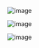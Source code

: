 ![image](https://github.com/ZelzaGT/GT-Automator/assets/159553012/5d439fe8-7491-48d9-a30e-f4a4639df2e2)

![image](https://github.com/ZelzaGT/GT-Automator/assets/159553012/56f3babc-d5d5-4a73-9074-3f6ea87ef646)

![image](https://github.com/ZelzaGT/GT-Automator/assets/159553012/877671aa-023d-4ded-be01-c0a27e0149cc)
